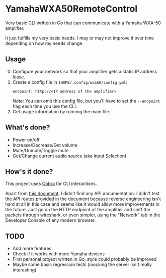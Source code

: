 # YamahaWXA50RemoteControl

Very basic CLI written in Go that can communicate with a Yamaha WXA-50
amplifier.

It just fulfills my very basic needs. I may or may not improve it over time
depending on how my needs change.

## Usage

0. Configure your network so that your amplifier gets a static IP address lease.
0. Create a config file in `$HOME/.config/wxa50/config.yml`:
   ```
   endpoint: http://<IP address of the amplifier>
   ```
   *Note*: You can omit this config file, but you'll have to set the `--endpoint`
   flag each time you use the CLI.
0. Get usage information by running the main file.

## What's done?

- Power on/off
- Increase/Decrease/Get volume
- Mute/Unmute/Toggle mute
- Get/Change current audio source (aka Input Selection)

## How's it done?

This project uses [Cobra](https://github.com/spf13/cobra) for CLI interactions.

Apart from [this document](https://goo.gl/kL9igU), I didn't find any API
documentation. I didn't test the API routes provided in the document because
reverse engineering isn't hard at all in this case and seems like it would
allow more improvements in the future. Just go on the HTTP endpoint of the
amplifier and sniff the packets through wireshark, or even simpler, using the
"Network" tab in the Developer Console of any modern browser.

## TODO

- Add more features
- Check if it works with more Yamaha devices
- First personal project written in Go, style could probably be improved
- Maybe some basic regression tests (mocking the server isn't really interesting)
